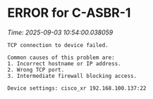 # ERROR for C-ASBR-1
_Time: 2025-09-03 10:54:00.038059_

```
TCP connection to device failed.

Common causes of this problem are:
1. Incorrect hostname or IP address.
2. Wrong TCP port.
3. Intermediate firewall blocking access.

Device settings: cisco_xr 192.168.100.137:22


```